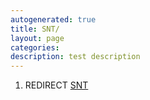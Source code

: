 ```yaml
---
autogenerated: true
title: SNT/
layout: page
categories: 
description: test description
---
```


1.  REDIRECT [SNT](SNT)
